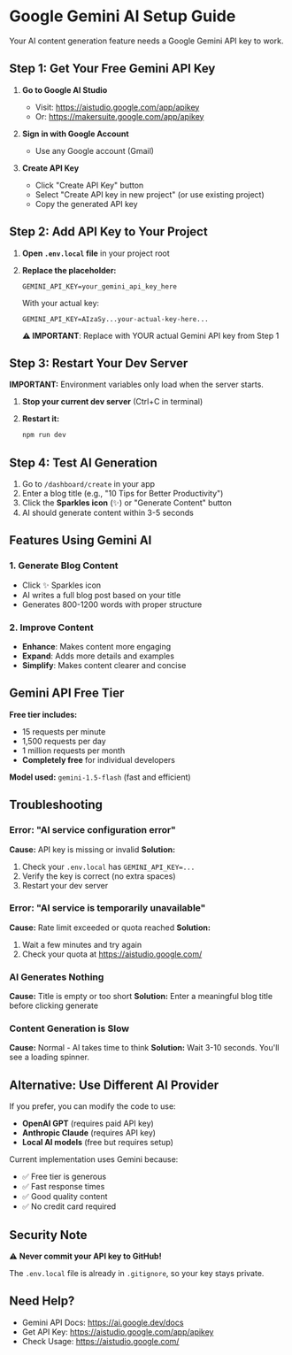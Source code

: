 # Google Gemini AI Setup Guide

Your AI content generation feature needs a Google Gemini API key to work.

## Step 1: Get Your Free Gemini API Key

1. **Go to Google AI Studio**
   - Visit: https://aistudio.google.com/app/apikey
   - Or: https://makersuite.google.com/app/apikey

2. **Sign in with Google Account**
   - Use any Google account (Gmail)

3. **Create API Key**
   - Click "Create API Key" button
   - Select "Create API key in new project" (or use existing project)
   - Copy the generated API key

## Step 2: Add API Key to Your Project

1. **Open `.env.local` file** in your project root

2. **Replace the placeholder:**
   ```
   GEMINI_API_KEY=your_gemini_api_key_here
   ```

   With your actual key:
   ```
   GEMINI_API_KEY=AIzaSy...your-actual-key-here...
   ```
   **⚠️ IMPORTANT**: Replace with YOUR actual Gemini API key from Step 1

## Step 3: Restart Your Dev Server

**IMPORTANT:** Environment variables only load when the server starts.

1. **Stop your current dev server** (Ctrl+C in terminal)

2. **Restart it:**
   ```bash
   npm run dev
   ```

## Step 4: Test AI Generation

1. Go to `/dashboard/create` in your app
2. Enter a blog title (e.g., "10 Tips for Better Productivity")
3. Click the **Sparkles icon** (✨) or "Generate Content" button
4. AI should generate content within 3-5 seconds

## Features Using Gemini AI

### 1. **Generate Blog Content**
- Click ✨ Sparkles icon
- AI writes a full blog post based on your title
- Generates 800-1200 words with proper structure

### 2. **Improve Content**
- **Enhance**: Makes content more engaging
- **Expand**: Adds more details and examples
- **Simplify**: Makes content clearer and concise

## Gemini API Free Tier

**Free tier includes:**
- 15 requests per minute
- 1,500 requests per day
- 1 million requests per month
- **Completely free** for individual developers

**Model used:** `gemini-1.5-flash` (fast and efficient)

## Troubleshooting

### Error: "AI service configuration error"
**Cause:** API key is missing or invalid
**Solution:**
1. Check your `.env.local` has `GEMINI_API_KEY=...`
2. Verify the key is correct (no extra spaces)
3. Restart your dev server

### Error: "AI service is temporarily unavailable"
**Cause:** Rate limit exceeded or quota reached
**Solution:**
1. Wait a few minutes and try again
2. Check your quota at https://aistudio.google.com/

### AI Generates Nothing
**Cause:** Title is empty or too short
**Solution:** Enter a meaningful blog title before clicking generate

### Content Generation is Slow
**Cause:** Normal - AI takes time to think
**Solution:** Wait 3-10 seconds. You'll see a loading spinner.

## Alternative: Use Different AI Provider

If you prefer, you can modify the code to use:
- **OpenAI GPT** (requires paid API key)
- **Anthropic Claude** (requires API key)
- **Local AI models** (free but requires setup)

Current implementation uses Gemini because:
- ✅ Free tier is generous
- ✅ Fast response times
- ✅ Good quality content
- ✅ No credit card required

## Security Note

⚠️ **Never commit your API key to GitHub!**

The `.env.local` file is already in `.gitignore`, so your key stays private.

## Need Help?

- Gemini API Docs: https://ai.google.dev/docs
- Get API Key: https://aistudio.google.com/app/apikey
- Check Usage: https://aistudio.google.com/
